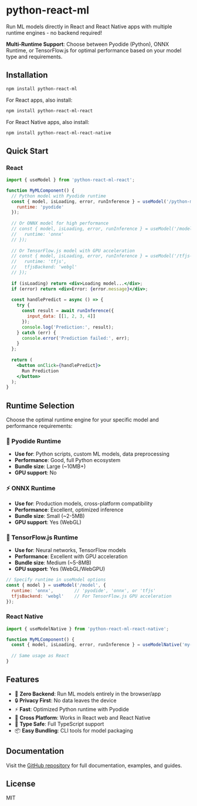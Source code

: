 # python-react-ml

Run ML models directly in React and React Native apps with multiple runtime engines - no backend required!

**Multi-Runtime Support**: Choose between Pyodide (Python), ONNX Runtime, or TensorFlow.js for optimal performance based on your model type and requirements.

## Installation

```bash
npm install python-react-ml
```

For React apps, also install:
```bash
npm install python-react-ml-react
```

For React Native apps, also install:
```bash
npm install python-react-ml-react-native
```

## Quick Start

### React

```jsx
import { useModel } from 'python-react-ml-react';

function MyMLComponent() {
  // Python model with Pyodide runtime
  const { model, isLoading, error, runInference } = useModel('/python-model.bundle', {
    runtime: 'pyodide'
  });
  
  // Or ONNX model for high performance
  // const { model, isLoading, error, runInference } = useModel('/model.onnx', {
  //   runtime: 'onnx'
  // });
  
  // Or TensorFlow.js model with GPU acceleration  
  // const { model, isLoading, error, runInference } = useModel('/tfjs-model/', {
  //   runtime: 'tfjs',
  //   tfjsBackend: 'webgl'
  // });
  
  if (isLoading) return <div>Loading model...</div>;
  if (error) return <div>Error: {error.message}</div>;
  
  const handlePredict = async () => {
    try {
      const result = await runInference({ 
        input_data: [[1, 2, 3, 4]] 
      });
      console.log('Prediction:', result);
    } catch (err) {
      console.error('Prediction failed:', err);
    }
  };
  
  return (
    <button onClick={handlePredict}>
      Run Prediction
    </button>
  );
}
```

## Runtime Selection

Choose the optimal runtime engine for your specific model and performance requirements:

### 🐍 Pyodide Runtime
- **Use for**: Python scripts, custom ML models, data preprocessing
- **Performance**: Good, full Python ecosystem
- **Bundle size**: Large (~10MB+)
- **GPU support**: No

### ⚡ ONNX Runtime  
- **Use for**: Production models, cross-platform compatibility
- **Performance**: Excellent, optimized inference
- **Bundle size**: Small (~2-5MB)
- **GPU support**: Yes (WebGL)

### 🧠 TensorFlow.js Runtime
- **Use for**: Neural networks, TensorFlow models
- **Performance**: Excellent with GPU acceleration
- **Bundle size**: Medium (~5-8MB) 
- **GPU support**: Yes (WebGL/WebGPU)

```jsx
// Specify runtime in useModel options
const { model } = useModel('/model', {
  runtime: 'onnx',        // 'pyodide', 'onnx', or 'tfjs'
  tfjsBackend: 'webgl'    // For TensorFlow.js GPU acceleration
});
```

### React Native

```jsx
import { useModelNative } from 'python-react-ml-react-native';

function MyMLComponent() {
  const { model, isLoading, error, runInference } = useModelNative('my-model');
  
  // Same usage as React
}
```

## Features

- 🚀 **Zero Backend**: Run ML models entirely in the browser/app
- 🔒 **Privacy First**: No data leaves the device
- ⚡ **Fast**: Optimized Python runtime with Pyodide
- 📱 **Cross Platform**: Works in React web and React Native
- 🎯 **Type Safe**: Full TypeScript support
- 📦 **Easy Bundling**: CLI tools for model packaging

## Documentation

Visit the [GitHub repository](https://github.com/shyamsathish/python-react-ml) for full documentation, examples, and guides.

## License

MIT